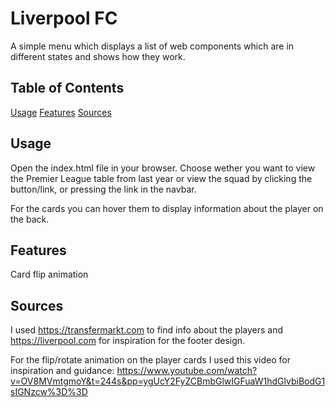 # Liverpool FC

A simple menu which displays a list of web components which are in different states and shows how they work.

## Table of Contents

[Usage](#usage)
[Features](#features)
[Sources](#sources)

## Usage

Open the index.html file in your browser.
Choose wether you want to view the Premier League table from last year or view the squad by clicking the button/link, or pressing the link in the navbar.

For the cards you can hover them to display information about the player on the back.

## Features

Card flip animation

## Sources

I used https://transfermarkt.com to find info about the players and https://liverpool.com for inspiration for the footer design.

For the flip/rotate animation on the player cards I used this video for inspiration and guidance:
https://www.youtube.com/watch?v=OV8MVmtgmoY&t=244s&pp=ygUcY2FyZCBmbGlwIGFuaW1hdGlvbiBodG1sIGNzcw%3D%3D

